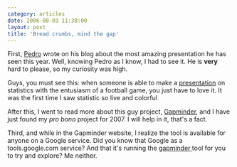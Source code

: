 ```yaml
---
category: articles
date: 2006-08-03 11:39:00
layout: post
title: 'Bread crumbs, mind the gap'
---
```


<p>First, <a href="http://pedrofigueiredo.org">Pedro</a> wrote on his blog about the most amazing presentation he has seen this year. Well, knowing Pedro as I know, I had to see it. He is <strong>very</strong> hard to please, so my curiosity was high.</p><p>Guys, you must see this: when someone is able to make a <a href="http://tedblog.typepad.com/tedblog/2006/06/hans_rosling_on.html#">presentation</a> on statistics with the entusiasm of a football game, you just have to love it. It was the first time I saw statistic so live and colorful</p><p>After this, I went to read more about this guy project, <a href="http://gapminder.org/">Gapminder</a>, and I have just found my <i>pro bono</i> project for 2007. I will help in it, that's a fact.</p><p>Third, and while in the Gapminder website, I realize the tool is available for anyone on a Google service. Did you know that Google as a tools.google.com service? And that it's running the <a href="http://tools.google.com/gapminder/">gapminder </a> tool for you to try and explore? Me neither.</p>
